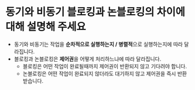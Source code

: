 # 동기와 비동기 블로킹과 논블로킹의 차이에 대해 설명해 주세요

- 동기와 비동기는 작업을 **순차적으로 실행하는지 / 병렬적**으로 실행하는지에 따라 달라집니다.
- 블로킹과 논블로킹은 **제어권**을 어떻게 처리하느냐에 따라 달라집니다.
  - 블로킹은 어떤 작업이 완료될때까지 제어권이 반환되지 않고 기다려야 합니다.
  - 논블로킹은 어떤 작업이 완료되지 않더라도 대기하지 않고 제어권을 즉시 반환받습니다.
